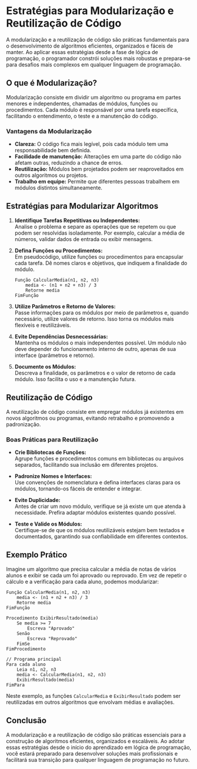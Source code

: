 
# Estratégias para Modularização e Reutilização de Código

A modularização e a reutilização de código são práticas fundamentais para o desenvolvimento de algoritmos eficientes, organizados e fáceis de manter. Ao aplicar essas estratégias desde a fase de lógica de programação, o programador constrói soluções mais robustas e prepara-se para desafios mais complexos em qualquer linguagem de programação.

## O que é Modularização?

Modularização consiste em dividir um algoritmo ou programa em partes menores e independentes, chamadas de módulos, funções ou procedimentos. Cada módulo é responsável por uma tarefa específica, facilitando o entendimento, o teste e a manutenção do código.

### Vantagens da Modularização

- **Clareza:** O código fica mais legível, pois cada módulo tem uma responsabilidade bem definida.
- **Facilidade de manutenção:** Alterações em uma parte do código não afetam outras, reduzindo a chance de erros.
- **Reutilização:** Módulos bem projetados podem ser reaproveitados em outros algoritmos ou projetos.
- **Trabalho em equipe:** Permite que diferentes pessoas trabalhem em módulos distintos simultaneamente.

## Estratégias para Modularizar Algoritmos

1. **Identifique Tarefas Repetitivas ou Independentes:**  
   Analise o problema e separe as operações que se repetem ou que podem ser resolvidas isoladamente. Por exemplo, calcular a média de números, validar dados de entrada ou exibir mensagens.

2. **Defina Funções ou Procedimentos:**  
   Em pseudocódigo, utilize funções ou procedimentos para encapsular cada tarefa. Dê nomes claros e objetivos, que indiquem a finalidade do módulo.

   ```pseudocode
   Função CalcularMedia(n1, n2, n3)
       media <- (n1 + n2 + n3) / 3
       Retorne media
   FimFunção
   ```

3. **Utilize Parâmetros e Retorno de Valores:**  
   Passe informações para os módulos por meio de parâmetros e, quando necessário, utilize valores de retorno. Isso torna os módulos mais flexíveis e reutilizáveis.

4. **Evite Dependências Desnecessárias:**  
   Mantenha os módulos o mais independentes possível. Um módulo não deve depender do funcionamento interno de outro, apenas de sua interface (parâmetros e retorno).

5. **Documente os Módulos:**  
   Descreva a finalidade, os parâmetros e o valor de retorno de cada módulo. Isso facilita o uso e a manutenção futura.

## Reutilização de Código

A reutilização de código consiste em empregar módulos já existentes em novos algoritmos ou programas, evitando retrabalho e promovendo a padronização.

### Boas Práticas para Reutilização

- **Crie Bibliotecas de Funções:**  
  Agrupe funções e procedimentos comuns em bibliotecas ou arquivos separados, facilitando sua inclusão em diferentes projetos.

- **Padronize Nomes e Interfaces:**  
  Use convenções de nomenclatura e defina interfaces claras para os módulos, tornando-os fáceis de entender e integrar.

- **Evite Duplicidade:**  
  Antes de criar um novo módulo, verifique se já existe um que atenda à necessidade. Prefira adaptar módulos existentes quando possível.

- **Teste e Valide os Módulos:**  
  Certifique-se de que os módulos reutilizáveis estejam bem testados e documentados, garantindo sua confiabilidade em diferentes contextos.

## Exemplo Prático

Imagine um algoritmo que precisa calcular a média de notas de vários alunos e exibir se cada um foi aprovado ou reprovado. Em vez de repetir o cálculo e a verificação para cada aluno, podemos modularizar:

```pseudocode
Função CalcularMedia(n1, n2, n3)
    media <- (n1 + n2 + n3) / 3
    Retorne media
FimFunção

Procedimento ExibirResultado(media)
    Se media >= 7
        Escreva "Aprovado"
    Senão
        Escreva "Reprovado"
    FimSe
FimProcedimento

// Programa principal
Para cada aluno
    Leia n1, n2, n3
    media <- CalcularMedia(n1, n2, n3)
    ExibirResultado(media)
FimPara
```

Neste exemplo, as funções `CalcularMedia` e `ExibirResultado` podem ser reutilizadas em outros algoritmos que envolvam médias e avaliações.

## Conclusão

A modularização e a reutilização de código são práticas essenciais para a construção de algoritmos eficientes, organizados e escaláveis. Ao adotar essas estratégias desde o início do aprendizado em lógica de programação, você estará preparado para desenvolver soluções mais profissionais e facilitará sua transição para qualquer linguagem de programação no futuro.
```
